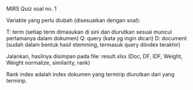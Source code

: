 MIRS Quiz soal no. 1

Variable yang perlu diubah (disesuaikan dengan soal):

T: term (setiap term dimasukan di sini dan diurutkan sesuai muncul pertamanya dalam dokumen)
Q: query (kata yg ingin dicari)
D: document (sudah dalam bentuk hasil stemming, termasuk query diindex terakhir)

Jalankan, hasilnya disimpan pada file: result.xlsx (Doc, DF, IDF, Weight, Weight normalize, similarity, rank)

Rank index adalah index dokumen yang termirip diurutkan dari yang termirip.
